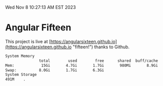 Wed Nov  8 10:27:13 AM EST 2023

# Angular Fifteen


This project is live at [https://angularsixteen.github.io](https://angularsixteen.github.io "fifteen!") thanks to Github.

```bash
System Memory
               total        used        free      shared  buff/cache   available
Mem:            15Gi       4.7Gi       1.7Gi       980Mi       8.9Gi       9.2Gi
Swap:          8.0Gi       1.7Gi       6.3Gi
System Storage
491M	.
```
```bash
